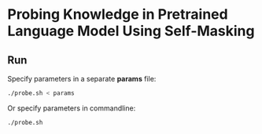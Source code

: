 <!--
 * @Author: your name
 * @Date: 2020-10-31 00:05:34
 * @LastEditTime: 2020-11-03 14:53:38
 * @LastEditors: Please set LastEditors
 * @Description: In User Settings EditUse 
 * @FilePath: /LAMA/README.md
-->
# Probing Knowledge in Pretrained Language Model Using Self-Masking

## Run
Specify parameters in a separate **params** file:
```bash
./probe.sh < params
```

Or specify parameters in commandline:
```bash
./probe.sh
```